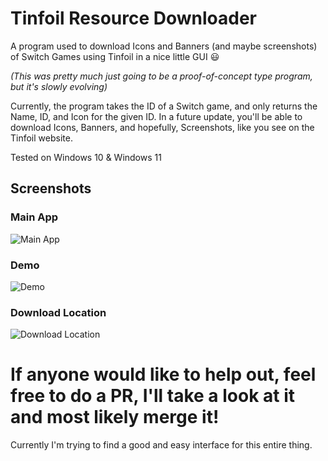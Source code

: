 # Tinfoil Resource Downloader

A program used to download Icons and Banners (and maybe screenshots) of Switch Games using Tinfoil in a nice little GUI 😃

_(This was pretty much just going to be a proof-of-concept type program, but it's slowly evolving)_

Currently, the program takes the ID of a Switch game, and only returns the Name, ID, and Icon for the given ID. In a future update, you'll be able to download Icons, Banners, and hopefully, Screenshots, like you see on the Tinfoil website.

Tested on Windows 10 & Windows 11

## Screenshots

### Main App

![Main App](https://user-images.githubusercontent.com/25405047/213881086-10c56185-6d1c-4fe2-b8eb-049c26742355.png)

### Demo

![Demo](https://user-images.githubusercontent.com/25405047/213881469-60bfb201-dc38-4142-a0e8-38801fed6135.png)

### Download Location

![Download Location](https://user-images.githubusercontent.com/25405047/213881494-8bf2fa65-9262-4d64-b7a4-4df31493b681.png)

# If anyone would like to help out, feel free to do a PR, I'll take a look at it and most likely merge it!  
Currently I'm trying to find a good and easy interface for this entire thing.
